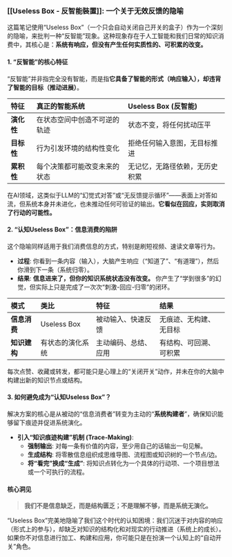 ### [[Useless Box - 反智能裝置]]: 一个关于无效反馈的隐喻

这篇笔记使用“Useless Box”（一个只会自动关闭自己开关的盒子）作为一个深刻的隐喻，来批判一种“反智能”现象。这种现象存在于人工智能和我们日常的知识消费中，其核心是：**系统有响应，但没有产生任何实质性的、可积累的改变。**

#### 1. “反智能”的核心特征

“反智能”并非指完全没有智能，而是指**它具备了智能的形式（响应输入），却违背了智能的目标（推动进展）**。

| 特征 | 真正的智能系统 | Useless Box (反智能) |
| :--- | :--- | :--- |
| **演化性** | 在状态空间中创造不可逆的轨迹 | 状态不变，将任何扰动压平 |
| **目标性** | 行为引发环境的结构性变化 | 拒绝任何输入意图，无目标推进 |
| **累积性** | 每个决策都可能改变未来的状态 | 无记忆，无路径依赖，无历史积累 |

在AI领域，这类似于LLM的“幻觉式对答”或“无反馈提示循环”——表面上对答如流，但系统本身并未进化，也未推动任何可验证的输出。**它看似在回应，实则取消了行动的可能性。**

#### 2. “认知Useless Box”：信息消费的陷阱

这个隐喻同样适用于我们消费信息的方式，特别是刷短视频、速读文章等行为。

*   **过程**: 你看到一条内容（输入），大脑产生响应（“知道了”、“有道理”），然后你滑到下一条（系统归零）。
*   **结果**: **信息进来了，但你的知识系统状态没有改变。** 你产生了“学到很多”的幻觉，但实际上只是完成了一次次“刺激-回应-归零”的闭环。

| 模式 | 类比 | 特征 | 结果 |
| :--- | :--- | :--- | :--- |
| **信息消费** | Useless Box | 被动输入、快速反馈 | 无痕迹、无构建、无目标 |
| **知识建构** | 有状态的演化系统 | 主动编码、总结、应用 | 有结构、可回溯、可积累 |

每次点赞、收藏或转发，都可能只是心理上的“关闭开关”动作，并未在你的大脑中构建出新的知识节点或结构。

#### 3. 如何避免成为“认知Useless Box”？

解决方案的核心是从被动的“信息消费者”转变为主动的“**系统构建者**”，确保知识能够留下痕迹并促进系统演化。

*   **引入“知识痕迹构建”机制 (Trace-Making)**:
    *   **强制输出**: 对每一条有价值的内容，至少用自己的话输出一句见解。
    *   **生成结构**: 将零散信息组织成思维导图、流程图或知识树的一个节点/边。
    *   **将“看完”换成“生成”**: 将知识点转化为一个具体的行动项、一个项目想法或一个可执行的流程。

#### 核心洞见

> **我们不是信息缺乏，而是结构匮乏；不是理解不够，而是系统无演化。**

“Useless Box”完美地隐喻了我们这个时代的认知困境：我们沉迷于对内容的响应（形式上的参与），却缺乏对知识的结构化和对现实的行动推进（系统上的成长）。如果你不对信息进行加工、构建和应用，你可能只是在扮演一个认知上的“自动开关”角色。